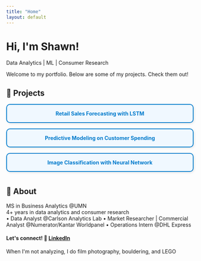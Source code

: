 ```yaml
---
title: "Home"
layout: default
---
```


# Hi, I'm Shawn!
Data Analytics | ML | Consumer Research

Welcome to my portfolio. Below are some of my projects. Check them out!

## 📌 Projects

<div style="margin-bottom: 40px;">

  <p>
    <a href="projects/forecasting/" 
       style="display:block; text-align:center; padding:15px 25px; margin:15px auto; 
              border:2px solid #007acc; border-radius:10px; background:#f0f8ff; 
              color:#007acc; text-decoration:none; font-weight:bold; 
              box-shadow:2px 2px 6px rgba(0,0,0,0.1);">
      Retail Sales Forecasting with LSTM
    </a>
  </p>

  <p>
    <a href="projects/predictive/" 
       style="display:block; text-align:center; padding:15px 25px; margin:15px auto; 
              border:2px solid #007acc; border-radius:10px; background:#f0f8ff; 
              color:#007acc; text-decoration:none; font-weight:bold; 
              box-shadow:2px 2px 6px rgba(0,0,0,0.1);">
      Predictive Modeling on Customer Spending
    </a>
  </p>

  <p>
    <a href="projects/neuralnetwork/" 
       style="display:block; text-align:center; padding:15px 25px; margin:15px auto; 
              border:2px solid #007acc; border-radius:10px; background:#f0f8ff; 
              color:#007acc; text-decoration:none; font-weight:bold; 
              box-shadow:2px 2px 6px rgba(0,0,0,0.1);">
      Image Classification with Neural Network
    </a>
  </p>

</div>

## 👾 About
MS in Business Analytics @UMN  
4+ years in data analytics and consumer research  
• Data Analyst @Carlson Analytics Lab
• Market Researcher | Commercial Analyst @Numerator/Kantar Worldpanel
• Operations Intern @DHL Express
#### Let's connect! 🔗 [LinkedIn](https://www.linkedin.com/in/shang-chien-wang/)
  
When I'm not analyzing, I do film photography, bouldering, and LEGO  
